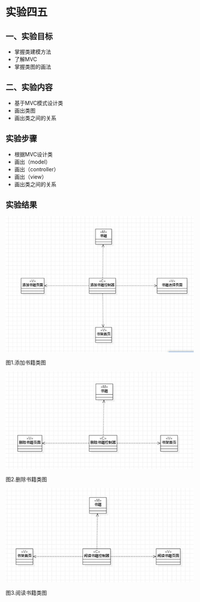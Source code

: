 # 实验四五

## 一、实验目标
- 掌握类建模方法
- 了解MVC
- 掌握类图的画法

## 二、实验内容

- 基于MVC模式设计类
- 画出类图
- 画出类之间的关系

## 实验步骤

- 根据MVC设计类
- 画出（model）
- 画出（controller）
- 画出（view）
- 画出类之间的关系

## 实验结果

![添加书籍](./add_2.jpg)

图1.添加书籍类图

![删除书籍](./dele_2.jpg)

图2.删除书籍类图

![阅读书籍](./read_2.jpg)

图3.阅读书籍类图

